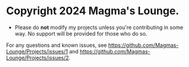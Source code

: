# Copyright 2024 Magma's Lounge.

- Please do **not** modify my projects unless you're contributing in some way. No support will be provided for those who do so.

For any questions and known issues, see https://github.com/Magmas-Lounge/Projects/issues/1 and https://github.com/Magmas-Lounge/Projects/issues/2.
